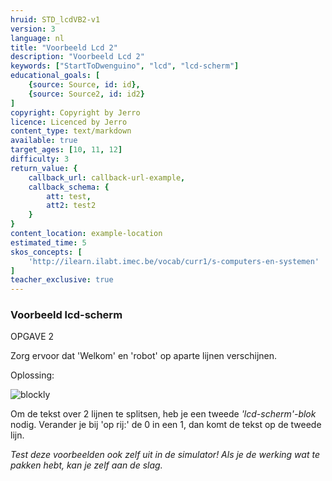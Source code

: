```yaml
---
hruid: STD_lcdVB2-v1
version: 3
language: nl
title: "Voorbeeld Lcd 2"
description: "Voorbeeld Lcd 2"
keywords: ["StartToDwenguino", "lcd", "lcd-scherm"]
educational_goals: [
    {source: Source, id: id}, 
    {source: Source2, id: id2}
]
copyright: Copyright by Jerro
licence: Licenced by Jerro
content_type: text/markdown
available: true
target_ages: [10, 11, 12]
difficulty: 3
return_value: {
    callback_url: callback-url-example,
    callback_schema: {
        att: test,
        att2: test2
    }
}
content_location: example-location
estimated_time: 5
skos_concepts: [
    'http://ilearn.ilabt.imec.be/vocab/curr1/s-computers-en-systemen'
]
teacher_exclusive: true
---
```

### Voorbeeld lcd-scherm

OPGAVE 2

Zorg ervoor dat 'Welkom' en 'robot' op aparte lijnen verschijnen.

Oplossing:

![blockly](@learning-object/LCDM2-v1/nl/3)

Om de tekst over 2 lijnen te splitsen, heb je een tweede *'lcd-scherm'-blok* nodig.
Verander je bij 'op rij:' de 0 in een 1, dan komt de tekst op de tweede lijn.

*Test deze voorbeelden ook zelf uit in de simulator! Als je de werking wat te pakken hebt, kan je zelf aan de slag.*